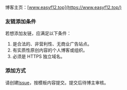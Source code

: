 博客主页：[www.easyf12.top](https://www.easyf12.top/)
### 友链添加条件
若想添加友链，应满足以下条件：
1. 是合法的、非营利性、无商业广告站点。
2. 有实质性原创内容的个人博客或组织。
3. 必须是 HTTPS 独立域名。
### 添加方式
请创建[Issue](https://github.com/easyf12/Blog-Friends/issues/new)，按模板内容提交。提交后待博主审核。
